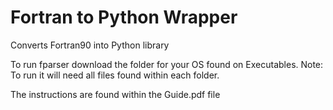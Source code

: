 # Fortran to Python Wrapper
Converts Fortran90  into Python library

To run fparser download the folder for your OS found on Executables.
Note: To run it will need all files found within each folder.

The instructions are found within the Guide.pdf file
